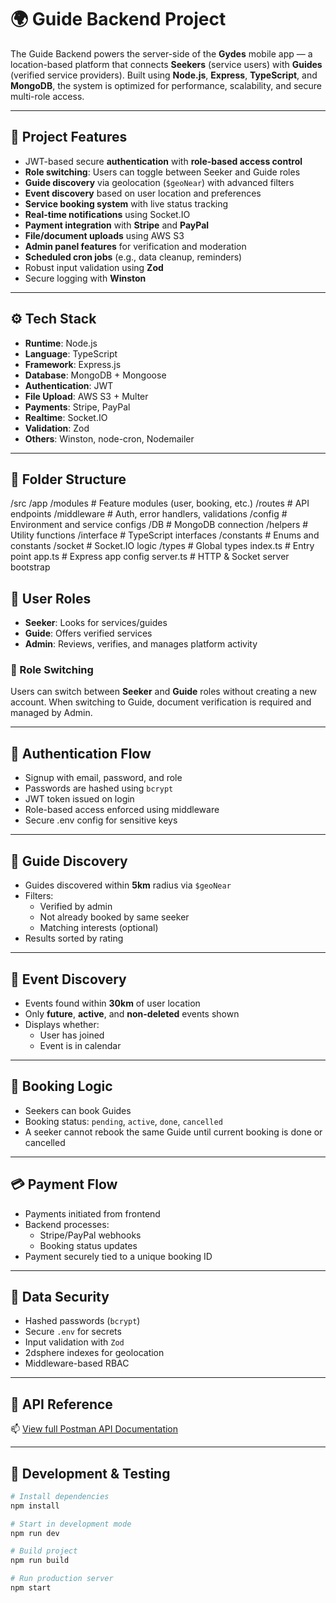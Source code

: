 # 🌍 Guide Backend Project

The Guide Backend powers the server-side of the **Gydes** mobile app — a location-based platform that connects **Seekers** (service users) with **Guides** (verified service providers). Built using **Node.js**, **Express**, **TypeScript**, and **MongoDB**, the system is optimized for performance, scalability, and secure multi-role access.

---

## 📌 Project Features

- JWT-based secure **authentication** with **role-based access control**
- **Role switching**: Users can toggle between Seeker and Guide roles
- **Guide discovery** via geolocation (`$geoNear`) with advanced filters
- **Event discovery** based on user location and preferences
- **Service booking system** with live status tracking
- **Real-time notifications** using Socket.IO
- **Payment integration** with **Stripe** and **PayPal**
- **File/document uploads** using AWS S3
- **Admin panel features** for verification and moderation
- **Scheduled cron jobs** (e.g., data cleanup, reminders)
- Robust input validation using **Zod**
- Secure logging with **Winston**

---

## ⚙️ Tech Stack

- **Runtime**: Node.js
- **Language**: TypeScript
- **Framework**: Express.js
- **Database**: MongoDB + Mongoose
- **Authentication**: JWT
- **File Upload**: AWS S3 + Multer
- **Payments**: Stripe, PayPal
- **Realtime**: Socket.IO
- **Validation**: Zod
- **Others**: Winston, node-cron, Nodemailer

---

## 📁 Folder Structure
/src
/app
/modules # Feature modules (user, booking, etc.)
/routes # API endpoints
/middleware # Auth, error handlers, validations
/config # Environment and service configs
/DB # MongoDB connection
/helpers # Utility functions
/interface # TypeScript interfaces
/constants # Enums and constants
/socket # Socket.IO logic
/types # Global types
index.ts # Entry point
app.ts # Express app config
server.ts # HTTP & Socket server bootstrap

## 👥 User Roles

- **Seeker**: Looks for services/guides
- **Guide**: Offers verified services
- **Admin**: Reviews, verifies, and manages platform activity

### 🔁 Role Switching

Users can switch between **Seeker** and **Guide** roles without creating a new account. When switching to Guide, document verification is required and managed by Admin.

---

## 🔐 Authentication Flow

- Signup with email, password, and role
- Passwords are hashed using `bcrypt`
- JWT token issued on login
- Role-based access enforced using middleware
- Secure .env config for sensitive keys

---

## 📍 Guide Discovery

- Guides discovered within **5km** radius via `$geoNear`
- Filters:
  - Verified by admin
  - Not already booked by same seeker
  - Matching interests (optional)
- Results sorted by rating

---

## 📅 Event Discovery

- Events found within **30km** of user location
- Only **future**, **active**, and **non-deleted** events shown
- Displays whether:
  - User has joined
  - Event is in calendar

---

## 🔁 Booking Logic

- Seekers can book Guides
- Booking status: `pending`, `active`, `done`, `cancelled`
- A seeker cannot rebook the same Guide until current booking is done or cancelled

---

## 💳 Payment Flow

- Payments initiated from frontend
- Backend processes:
  - Stripe/PayPal webhooks
  - Booking status updates
- Payment securely tied to a unique booking ID

---

## 🔐 Data Security

- Hashed passwords (`bcrypt`)
- Secure `.env` for secrets
- Input validation with `Zod`
- 2dsphere indexes for geolocation
- Middleware-based RBAC

---

## 🔌 API Reference

📫 [View full Postman API Documentation](https://documenter.getpostman.com/view/40841938/2sB34kDeA9)

---

## 🧪 Development & Testing

```bash
# Install dependencies
npm install

# Start in development mode
npm run dev

# Build project
npm run build

# Run production server
npm start
